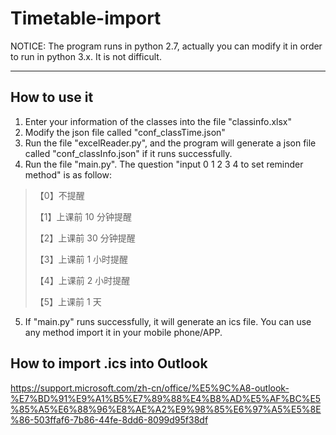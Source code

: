 # Timetable-import

NOTICE: The program runs in python 2.7, actually you can modify it in order to run in python 3.x. It is not difficult.

---
## How to use it
1. Enter your information of the classes into the file "classinfo.xlsx"
2. Modify the json file called "conf_classTime.json"
3. Run the file "excelReader.py", and the program will generate a json file called "conf_classInfo.json" if it runs successfully.
4. Run the file "main.py". The question "input 0 1 2 3 4 to set reminder method" is as follow:

>【0】不提醒
>
>【1】上课前 10 分钟提醒
>
>【2】上课前 30 分钟提醒
>
>【3】上课前 1 小时提醒
>
>【4】上课前 2 小时提醒
>
>【5】上课前 1 天

5. If "main.py" runs successfully, it will generate an ics file. You can use any method import it in your mobile phone/APP.

## How to import .ics into Outlook
https://support.microsoft.com/zh-cn/office/%E5%9C%A8-outlook-%E7%BD%91%E9%A1%B5%E7%89%88%E4%B8%AD%E5%AF%BC%E5%85%A5%E6%88%96%E8%AE%A2%E9%98%85%E6%97%A5%E5%8E%86-503ffaf6-7b86-44fe-8dd6-8099d95f38df
